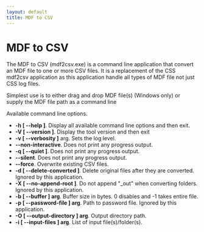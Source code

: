 ```yaml
---
layout: default
title: MDF to CSV
---
```


# MDF to CSV

The MDF to CSV (mdf2csv.exe) is a command line application that convert an MDF file to one or more CSV files. It is
a replacement of the CSS mdf2csv application as this application handle all types of MDF file not just CSS log files.

Simplest use is to either drag and drop MDF file(s) (Windows only) or supply the MDF file path as a command line 

Available command line options.
- **-h [ --help ]**. Display all available command line options and then exit.
- **-V [ --version ]**. Display the tool version and then exit
- **-v [ --verbosity ]** arg. Sets the log level. 
- **--non-interactive**. Does not print any progress output.
- **-q [ --quiet ]**. Does not print any progress output.
- **--silent**. Does not print any progress output.
- **--force**. Overwrite existing CSV files.
- **-d [ --delete-converted ]**. Delete original files after they are converted. Ignored by this application.
- **-X [ --no-append-root ]**. Do not append "_out" when converting folders. Ignored by this application.
- **-b [ --buffer ] arg**. Buffer size in bytes. 0 disables and -1 takes entire file.
- **-p [ --password-file ] arg**. Path to password file. Ignored by this application.
- **-O [ --output-directory ] arg**. Output directory path.
- **-i [ --input-files ] arg**. List of input file(s)/folder(s).


